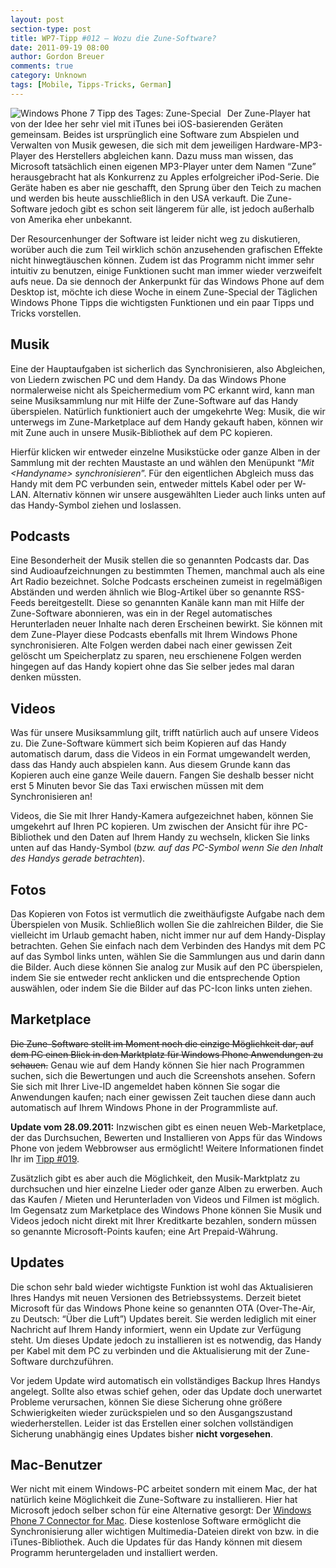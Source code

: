 ```yaml
---
layout: post
section-type: post
title: WP7-Tipp #012 – Wozu die Zune-Software?
date: 2011-09-19 08:00
author: Gordon Breuer
comments: true
category: Unknown
tags: [Mobile, Tipps-Tricks, German]
---
```

<p><img style="margin: 0px 10px 0px 0px; display: inline; float: left;" title="" src="http://anheledirwp.blob.core.windows.net/wordpress/2011/09/zune.png" alt="Windows Phone 7 Tipp des Tages: Zune-Special" align="left" /></p>
<p>Der Zune-Player hat von der Idee her sehr viel mit iTunes bei iOS-basierenden Ger&auml;ten gemeinsam. Beides ist urspr&uuml;nglich eine Software zum Abspielen und Verwalten von Musik gewesen, die sich mit dem jeweiligen Hardware-MP3-Player des Herstellers abgleichen kann. Dazu muss man wissen, das Microsoft tats&auml;chlich einen eigenen MP3-Player unter dem Namen &ldquo;Zune&rdquo; herausgebracht hat als Konkurrenz zu Apples erfolgreicher iPod-Serie. Die Ger&auml;te haben es aber nie geschafft, den Sprung &uuml;ber den Teich zu machen und werden bis heute ausschlie&szlig;lich in den USA verkauft. Die Zune-Software jedoch gibt es schon seit l&auml;ngerem f&uuml;r alle, ist jedoch au&szlig;erhalb von Amerika eher unbekannt.</p>
<p>Der Resourcenhunger der Software ist leider nicht weg zu diskutieren, wor&uuml;ber auch die zum Teil wirklich sch&ouml;n anzusehenden grafischen Effekte nicht hinwegt&auml;uschen k&ouml;nnen. Zudem ist das Programm nicht immer sehr intuitiv zu benutzen, einige Funktionen sucht man immer wieder verzweifelt aufs neue. Da sie dennoch der Ankerpunkt f&uuml;r das Windows Phone auf dem Desktop ist, m&ouml;chte ich diese Woche in einem Zune-Special der T&auml;glichen Windows Phone Tipps die wichtigsten Funktionen und ein paar Tipps und Tricks vorstellen.</p>
<h2>Musik</h2>
<p>Eine der Hauptaufgaben ist sicherlich das Synchronisieren, also Abgleichen, von Liedern zwischen PC und dem Handy. Da das Windows Phone normalerweise nicht als Speichermedium vom PC erkannt wird, kann man seine Musiksammlung nur mit Hilfe der Zune-Software auf das Handy &uuml;berspielen. Nat&uuml;rlich funktioniert auch der umgekehrte Weg: Musik, die wir unterwegs im Zune-Marketplace auf dem Handy gekauft haben, k&ouml;nnen wir mit Zune auch in unsere Musik-Bibliothek auf dem PC kopieren.</p>
<p>Hierf&uuml;r klicken wir entweder einzelne Musikst&uuml;cke oder ganze Alben in der Sammlung mit der rechten Maustaste an und w&auml;hlen den Men&uuml;punkt &ldquo;<em>Mit &lt;Handyname&gt; synchronisieren</em>&rdquo;. F&uuml;r den eigentlichen Abgleich muss das Handy mit dem PC verbunden sein, entweder mittels Kabel oder per W-LAN. Alternativ k&ouml;nnen wir unsere ausgew&auml;hlten Lieder auch links unten auf das Handy-Symbol ziehen und loslassen.</p>
<h2>Podcasts</h2>
<p>Eine Besonderheit der Musik stellen die so genannten Podcasts dar. Das sind Audioaufzeichnungen zu bestimmten Themen, manchmal auch als eine Art Radio bezeichnet. Solche Podcasts erscheinen zumeist in regelm&auml;&szlig;igen Abst&auml;nden und werden &auml;hnlich wie Blog-Artikel &uuml;ber so genannte RSS-Feeds bereitgestellt. Diese so genannten Kan&auml;le kann man mit Hilfe der Zune-Software abonnieren, was ein in der Regel automatisches Herunterladen neuer Inhalte nach deren Erscheinen bewirkt. Sie k&ouml;nnen mit dem Zune-Player diese Podcasts ebenfalls mit Ihrem Windows Phone synchronisieren. Alte Folgen werden dabei nach einer gewissen Zeit gel&ouml;scht um Speicherplatz zu sparen, neu erschienene Folgen werden hingegen auf das Handy kopiert ohne das Sie selber jedes mal daran denken m&uuml;ssten.</p>
<h2>Videos</h2>
<p>Was f&uuml;r unsere Musiksammlung gilt, trifft nat&uuml;rlich auch auf unsere Videos zu. Die Zune-Software k&uuml;mmert sich beim Kopieren auf das Handy automatisch darum, dass die Videos in ein Format umgewandelt werden, dass das Handy auch abspielen kann. Aus diesem Grunde kann das Kopieren auch eine ganze Weile dauern. Fangen Sie deshalb besser nicht erst 5 Minuten bevor Sie das Taxi erwischen m&uuml;ssen mit dem Synchronisieren an!</p>
<p>Videos, die Sie mit Ihrer Handy-Kamera aufgezeichnet haben, k&ouml;nnen Sie umgekehrt auf Ihren PC kopieren. Um zwischen der Ansicht f&uuml;r ihre PC-Bibliothek und den Daten auf Ihrem Handy zu wechseln, klicken Sie links unten auf das Handy-Symbol (<em>bzw. auf das PC-Symbol wenn Sie den Inhalt des Handys gerade betrachten</em>).</p>
<h2>Fotos</h2>
<p>Das Kopieren von Fotos ist vermutlich die zweith&auml;ufigste Aufgabe nach dem &Uuml;berspielen von Musik. Schlie&szlig;lich wollen Sie die zahlreichen Bilder, die Sie vielleicht im Urlaub gemacht haben, nicht immer nur auf dem Handy-Display betrachten. Gehen Sie einfach nach dem Verbinden des Handys mit dem PC auf das Symbol links unten, w&auml;hlen Sie die Sammlungen aus und darin dann die Bilder. Auch diese k&ouml;nnen Sie analog zur Musik auf den PC &uuml;berspielen, indem Sie sie entweder recht anklicken und die entsprechende Option ausw&auml;hlen, oder indem Sie die Bilder auf das PC-Icon links unten ziehen.</p>
<h2>Marketplace</h2>
<p><span style="text-decoration: line-through;">Die Zune-Software stellt im Moment noch die einzige M&ouml;glichkeit dar, auf dem PC einen Blick in den Marktplatz f&uuml;r Windows Phone Anwendungen zu schauen.</span> Genau wie auf dem Handy k&ouml;nnen Sie hier nach Programmen suchen, sich die Bewertungen und auch die Screenshots ansehen. Sofern Sie sich mit Ihrer Live-ID angemeldet haben k&ouml;nnen Sie sogar die Anwendungen kaufen; nach einer gewissen Zeit tauchen diese dann auch automatisch auf Ihrem Windows Phone in der Programmliste auf.</p>
<p><strong>Update vom 28.09.2011:</strong> Inzwischen gibt es einen neuen Web-Marketplace, der das Durchsuchen, Bewerten und Installieren von Apps f&uuml;r das Windows Phone von jedem Webbrowser aus erm&ouml;glicht! Weitere Informationen findet Ihr im <a href="/post/2011/09/28/WP-Tipp-019-&ndash;-Mango-Update-und-neuer-Web-Marketplace.aspx">Tipp #019</a>.</p>
<p>Zus&auml;tzlich gibt es aber auch die M&ouml;glichkeit, den Musik-Marktplatz zu durchsuchen und hier einzelne Lieder oder ganze Alben zu erwerben. Auch das Kaufen / Mieten und Herunterladen von Videos und Filmen ist m&ouml;glich. Im Gegensatz zum Marketplace des Windows Phone k&ouml;nnen Sie Musik und Videos jedoch nicht direkt mit Ihrer Kreditkarte bezahlen, sondern m&uuml;ssen so genannte Microsoft-Points kaufen; eine Art Prepaid-W&auml;hrung.</p>
<h2>Updates</h2>
<p>Die schon sehr bald wieder wichtigste Funktion ist wohl das Aktualisieren Ihres Handys mit neuen Versionen des Betriebssystems. Derzeit bietet Microsoft f&uuml;r das Windows Phone keine so genannten OTA (Over-The-Air, zu Deutsch: &ldquo;&Uuml;ber die Luft&rdquo;) Updates bereit. Sie werden lediglich mit einer Nachricht auf Ihrem Handy informiert, wenn ein Update zur Verf&uuml;gung steht. Um dieses Update jedoch zu installieren ist es notwendig, das Handy per Kabel mit dem PC zu verbinden und die Aktualisierung mit der Zune-Software durchzuf&uuml;hren.</p>
<p>Vor jedem Update wird automatisch ein vollst&auml;ndiges Backup Ihres Handys angelegt. Sollte also etwas schief gehen, oder das Update doch unerwartet Probleme verursachen, k&ouml;nnen Sie diese Sicherung ohne gr&ouml;&szlig;ere Schwierigkeiten wieder zur&uuml;ckspielen und so den Ausgangszustand wiederherstellen. Leider ist das Erstellen einer solchen vollst&auml;ndigen Sicherung unabh&auml;ngig eines Updates bisher <strong>nicht vorgesehen</strong>.</p>
<h2>Mac-Benutzer</h2>
<p>Wer nicht mit einem Windows-PC arbeitet sondern mit einem Mac, der hat nat&uuml;rlich keine M&ouml;glichkeit die Zune-Software zu installieren. Hier hat Microsoft jedoch selber schon f&uuml;r eine Alternative gesorgt: Der <a href="http://www.microsoft.com/windowsphone/en-us/apps/mac-connector.aspx">Windows Phone 7 Connector for Mac</a>. Diese kostenlose Software erm&ouml;glicht die Synchronisierung aller wichtigen Multimedia-Dateien direkt von bzw. in die iTunes-Bibliothek. Auch die Updates f&uuml;r das Handy k&ouml;nnen mit diesem Programm heruntergeladen und installiert werden.</p>
